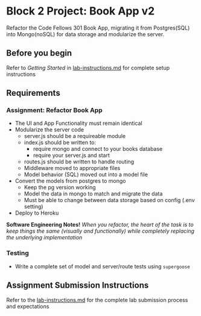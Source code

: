 # Block 2 Project: Book App v2

Refactor the Code Fellows 301 Book App, migrating it from Postgres(SQL) into Mongo(noSQL) for data storage and modularize the server.

## Before you begin
Refer to *Getting Started* in [lab-instructions.md](../../../reference/submission-instructions/labs.md) for complete setup instructions

## Requirements

### Assignment: Refactor Book App
* The UI and App Functionality must remain identical
* Modularize the server code
  * server.js should be a requireable module
  * index.js should be written to:
    * require mongo and connect to your books database
    * require your server.js and start
  * routes.js should be written to handle routing
  * Middleware moved to appropriate files
  * Model behavior (SQL) moved out into a model file
* Convert the models from postgres to mongo
  * Keep the pg version working
  * Model the data in mongo to match and migrate the data
  * Must be able to change between data storage based on config (.env setting)
* Deploy to Heroku

**Software Engineering Notes!** *When you refactor, the heart of the task is to keep things the same (visually and functionally) while completely replacing the underlying implementation*
  
### Testing
* Write a complete set of model and server/route tests using `supergoose`

## Assignment Submission Instructions
Refer to the [lab-instructions.md](../../../reference/submission-instructions/labs.md) for the complete lab submission process and expectations

